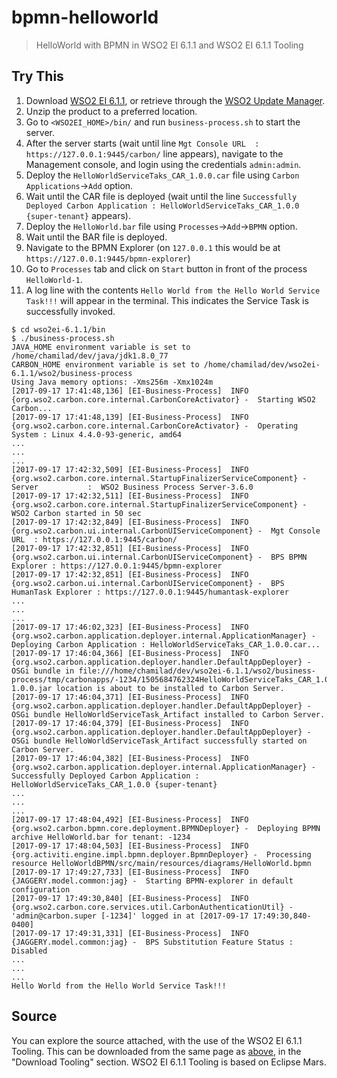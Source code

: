 # bpmn-helloworld
> HelloWorld with BPMN in WSO2 EI 6.1.1 and WSO2 EI 6.1.1 Tooling

## Try This
1. Download [WSO2 EI 6.1.1](https://wso2.com/integration#download), or retrieve through the [WSO2 Update Manager](http://wso2.com/wum).
2. Unzip the product to a preferred location.
3. Go to `<WSO2EI_HOME>/bin/` and run `business-process.sh` to start the server.
4. After the server starts (wait until line `Mgt Console URL  : https://127.0.0.1:9445/carbon/` line appears), navigate to the Management console, and login using the credentials `admin:admin`.
5. Deploy the `HelloWorldServiceTaks_CAR_1.0.0.car` file using `Carbon Applications`->`Add` option.
6. Wait until the CAR file is deployed (wait until the line `Successfully Deployed Carbon Application : HelloWorldServiceTaks_CAR_1.0.0 {super-tenant}` appears).
7. Deploy the `HelloWorld.bar` file using `Processes`->`Add`->`BPMN` option.
8. Wait until the BAR file is deployed.
9. Navigate to the BPMN Explorer (on `127.0.0.1` this would be at `https://127.0.0.1:9445/bpmn-explorer`)
10. Go to `Processes` tab and click on `Start` button in front of the process `HelloWorld-1`.
11. A log line with the contents `Hello World from the Hello World Service Task!!!` will appear in the terminal. This indicates the Service Task is successfully invoked. 

```
$ cd wso2ei-6.1.1/bin
$ ./business-process.sh
JAVA_HOME environment variable is set to /home/chamilad/dev/java/jdk1.8.0_77
CARBON_HOME environment variable is set to /home/chamilad/dev/wso2ei-6.1.1/wso2/business-process
Using Java memory options: -Xms256m -Xmx1024m
[2017-09-17 17:41:48,136] [EI-Business-Process]  INFO {org.wso2.carbon.core.internal.CarbonCoreActivator} -  Starting WSO2 Carbon...
[2017-09-17 17:41:48,139] [EI-Business-Process]  INFO {org.wso2.carbon.core.internal.CarbonCoreActivator} -  Operating System : Linux 4.4.0-93-generic, amd64
...
...
...
[2017-09-17 17:42:32,509] [EI-Business-Process]  INFO {org.wso2.carbon.core.internal.StartupFinalizerServiceComponent} -  Server           :  WSO2 Business Process Server-3.6.0
[2017-09-17 17:42:32,511] [EI-Business-Process]  INFO {org.wso2.carbon.core.internal.StartupFinalizerServiceComponent} -  WSO2 Carbon started in 50 sec
[2017-09-17 17:42:32,849] [EI-Business-Process]  INFO {org.wso2.carbon.ui.internal.CarbonUIServiceComponent} -  Mgt Console URL  : https://127.0.0.1:9445/carbon/
[2017-09-17 17:42:32,851] [EI-Business-Process]  INFO {org.wso2.carbon.ui.internal.CarbonUIServiceComponent} -  BPS BPMN Explorer : https://127.0.0.1:9445/bpmn-explorer
[2017-09-17 17:42:32,851] [EI-Business-Process]  INFO {org.wso2.carbon.ui.internal.CarbonUIServiceComponent} -  BPS HumanTask Explorer : https://127.0.0.1:9445/humantask-explorer
...
...
...
[2017-09-17 17:46:02,323] [EI-Business-Process]  INFO {org.wso2.carbon.application.deployer.internal.ApplicationManager} -  Deploying Carbon Application : HelloWorldServiceTaks_CAR_1.0.0.car...
[2017-09-17 17:46:04,366] [EI-Business-Process]  INFO {org.wso2.carbon.application.deployer.handler.DefaultAppDeployer} -  OSGi bundle in file:///home/chamilad/dev/wso2ei-6.1.1/wso2/business-process/tmp/carbonapps/-1234/1505684762324HelloWorldServiceTaks_CAR_1.0.0.car/HelloWorldServiceTask_Artifact_1.0.0/HelloWorldServiceTask_Artifact-1.0.0.jar location is about to be installed to Carbon Server.
[2017-09-17 17:46:04,371] [EI-Business-Process]  INFO {org.wso2.carbon.application.deployer.handler.DefaultAppDeployer} -  OSGi bundle HelloWorldServiceTask_Artifact installed to Carbon Server.
[2017-09-17 17:46:04,379] [EI-Business-Process]  INFO {org.wso2.carbon.application.deployer.handler.DefaultAppDeployer} -  OSGi bundle HelloWorldServiceTask_Artifact successfully started on Carbon Server.
[2017-09-17 17:46:04,382] [EI-Business-Process]  INFO {org.wso2.carbon.application.deployer.internal.ApplicationManager} -  Successfully Deployed Carbon Application : HelloWorldServiceTaks_CAR_1.0.0 {super-tenant}
...
...
...
[2017-09-17 17:48:04,492] [EI-Business-Process]  INFO {org.wso2.carbon.bpmn.core.deployment.BPMNDeployer} -  Deploying BPMN archive HelloWorld.bar for tenant: -1234
[2017-09-17 17:48:04,503] [EI-Business-Process]  INFO {org.activiti.engine.impl.bpmn.deployer.BpmnDeployer} -  Processing resource HelloWorldBPMN/src/main/resources/diagrams/HelloWorld.bpmn
[2017-09-17 17:49:27,733] [EI-Business-Process]  INFO {JAGGERY.model.common:jag} -  Starting BPMN-explorer in default configuration
[2017-09-17 17:49:30,840] [EI-Business-Process]  INFO {org.wso2.carbon.core.services.util.CarbonAuthenticationUtil} -  'admin@carbon.super [-1234]' logged in at [2017-09-17 17:49:30,840-0400]
[2017-09-17 17:49:31,331] [EI-Business-Process]  INFO {JAGGERY.model.common:jag} -  BPS Substitution Feature Status : Disabled
...
...
...
Hello World from the Hello World Service Task!!!
```

## Source
You can explore the source attached, with the use of the WSO2 EI 6.1.1 Tooling. This can be downloaded from the same page as [above](https://wso2.com/integration#download), in the "Download Tooling" section. WSO2 EI 6.1.1 Tooling is based on Eclipse Mars. 
